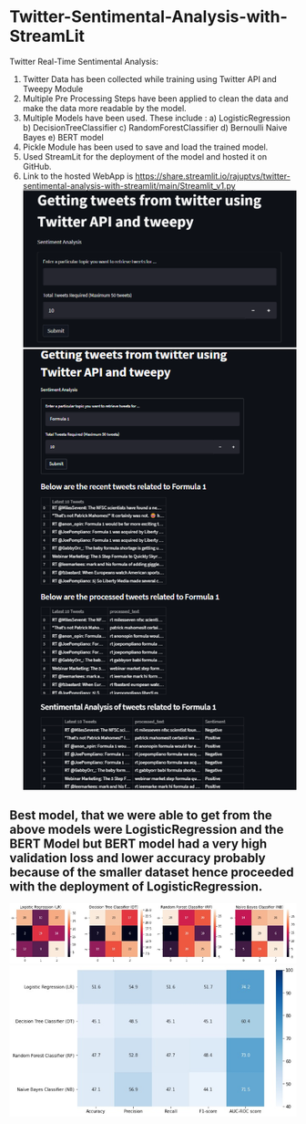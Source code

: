 # Twitter-Sentimental-Analysis-with-StreamLit

Twitter Real-Time Sentimental Analysis:
1) Twitter Data has been collected while training using Twitter API and Tweepy Module
2) Multiple Pre Processing Steps have been applied to clean the data and make the data more readable by the model.
3) Multiple Models have been used. These include :
   a) LogisticRegression
   b) DecisionTreeClassifier
   c) RandomForestClassifier
   d) Bernoulli Naive Bayes
   e) BERT model
4) Pickle Module has been used to save and load the trained model.
5) Used StreamLit for the deployment of the model and hosted it on GitHub.
6) Link to the hosted WebApp is https://share.streamlit.io/rajuptvs/twitter-sentimental-analysis-with-streamlit/main/Streamlit_v1.py
![image](https://github.com/rajuptvs/Twitter-Sentimental-Analysis-with-StreamLit/blob/main/images/streamlit_home.png)
![image](https://github.com/rajuptvs/Twitter-Sentimental-Analysis-with-StreamLit/blob/main/images/streamlit_results.png)

## Best model, that we were able to get from the above models were LogisticRegression and the BERT Model but BERT model had a very high validation loss and lower accuracy probably because of the smaller dataset hence proceeded with the deployment of LogisticRegression.
![image](https://github.com/rajuptvs/Twitter-Sentimental-Analysis-with-StreamLit/blob/main/images/confusionmatrix.jpg)
![image](https://github.com/rajuptvs/Twitter-Sentimental-Analysis-with-StreamLit/blob/main/images/Eval.jpg)




